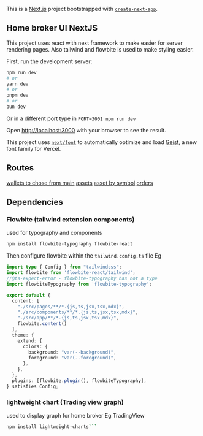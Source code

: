 This is a [Next.js](https://nextjs.org) project bootstrapped with [`create-next-app`](https://nextjs.org/docs/app/api-reference/cli/create-next-app).

## Home broker UI NextJS
This project uses react with next framework to make easier for server rendering pages. Also tailwind and flowbite is used to make styling easier.

First, run the development server:

```bash
npm run dev
# or
yarn dev
# or
pnpm dev
# or
bun dev
```
Or in a different port type in `PORT=3001 npm run dev`

Open [http://localhost:3000](http://localhost:3000) with your browser to see the result.

This project uses [`next/font`](https://nextjs.org/docs/app/building-your-application/optimizing/fonts) to automatically optimize and load [Geist](https://vercel.com/font), a new font family for Vercel.

## Routes
[wallets to chose from ](http://localhost:3001)
[main](http://localhost:3001/?wallet_id=5fdd0b84-26af-434d-8244-667bcd3d04dc)
[assets](http://localhost:3001/assets?wallet_id=5fdd0b84-26af-434d-8244-667bcd3d04dc)
[asset by symbol](http://localhost:3001/assets/{assetSymbol}?wallet_id=5fdd0b84-26af-434d-8244-667bcd3d04dc)
[orders](http://localhost:3001/orderss?wallet_id=5fdd0b84-26af-434d-8244-667bcd3d04dc)

## Dependencies
### Flowbite (tailwind extension components)
used for typography and components
```bash
npm install flowbite-typography flowbite-react
```
Then configure flowbite within the `tailwind.config.ts` file Eg
```typescript
import type { Config } from "tailwindcss";
import flowbite from 'flowbite-react/tailwind';
//@ts-expect-error - flowbite-typography has not a type
import flowbiteTypography from 'flowbite-typography';

export default {
  content: [
    "./src/pages/**/*.{js,ts,jsx,tsx,mdx}",
    "./src/components/**/*.{js,ts,jsx,tsx,mdx}",
    "./src/app/**/*.{js,ts,jsx,tsx,mdx}",
    flowbite.content()
  ],
  theme: {
    extend: {
      colors: {
        background: "var(--background)",
        foreground: "var(--foreground)",
      },
    },
  },
  plugins: [flowbite.plugin(), flowbiteTypography],
} satisfies Config;

```

### lightweight chart (Trading view graph)
used to display graph for home broker Eg TradingView
```bash
npm install lightweight-charts```
